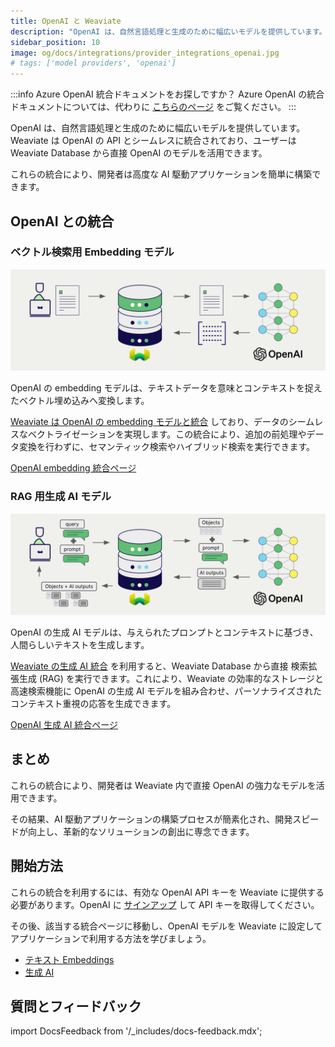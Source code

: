 ```yaml
---
title: OpenAI と Weaviate
description: "OpenAI は、自然言語処理と生成のために幅広いモデルを提供しています。Weaviate は OpenAI の API とシームレスに統合され、ユーザーは Weaviate Database から直接 OpenAI のモデルを活用できます。"
sidebar_position: 10
image: og/docs/integrations/provider_integrations_openai.jpg
# tags: ['model providers', 'openai']
---
```


<!-- Note: for images, use https://docs.google.com/presentation/d/15opIcJuaIjEEcs_1Zm8B6pccox2p7_MHSjCnRv4dPfU/edit?usp=sharing -->

:::info Azure OpenAI 統合ドキュメントをお探しですか？
Azure OpenAI の統合ドキュメントについては、代わりに [こちらのページ](../openai-azure/index.md) をご覧ください。
:::

OpenAI は、自然言語処理と生成のために幅広いモデルを提供しています。Weaviate は OpenAI の API とシームレスに統合されており、ユーザーは Weaviate Database から直接 OpenAI のモデルを活用できます。

これらの統合により、開発者は高度な AI 駆動アプリケーションを簡単に構築できます。

## OpenAI との統合

### ベクトル検索用 Embedding モデル

![Embedding 統合のイラスト](../_includes/integration_openai_embedding.png)

OpenAI の embedding モデルは、テキストデータを意味とコンテキストを捉えたベクトル埋め込みへ変換します。

[Weaviate は OpenAI の embedding モデルと統合](./embeddings.md) しており、データのシームレスなベクトライゼーションを実現します。この統合により、追加の前処理やデータ変換を行わずに、セマンティック検索やハイブリッド検索を実行できます。

[OpenAI embedding 統合ページ](./embeddings.md)

### RAG 用生成 AI モデル

![単一プロンプト RAG 統合では検索結果ごとに個別の出力を生成](../_includes/integration_openai_rag_single.png)

OpenAI の生成 AI モデルは、与えられたプロンプトとコンテキストに基づき、人間らしいテキストを生成します。

[Weaviate の生成 AI 統合](./generative.md) を利用すると、Weaviate Database から直接 検索拡張生成 (RAG) を実行できます。これにより、Weaviate の効率的なストレージと高速検索機能に OpenAI の生成 AI モデルを組み合わせ、パーソナライズされたコンテキスト重視の応答を生成できます。

[OpenAI 生成 AI 統合ページ](./generative.md)

## まとめ

これらの統合により、開発者は Weaviate 内で直接 OpenAI の強力なモデルを活用できます。

その結果、AI 駆動アプリケーションの構築プロセスが簡素化され、開発スピードが向上し、革新的なソリューションの創出に専念できます。

## 開始方法

これらの統合を利用するには、有効な OpenAI API キーを Weaviate に提供する必要があります。OpenAI に [サインアップ](https://openai.com/) して API キーを取得してください。

その後、該当する統合ページに移動し、OpenAI モデルを Weaviate に設定してアプリケーションで利用する方法を学びましょう。

- [テキスト Embeddings](./embeddings.md)
- [生成 AI](./generative.md)

## 質問とフィードバック

import DocsFeedback from '/_includes/docs-feedback.mdx';

<DocsFeedback/>

